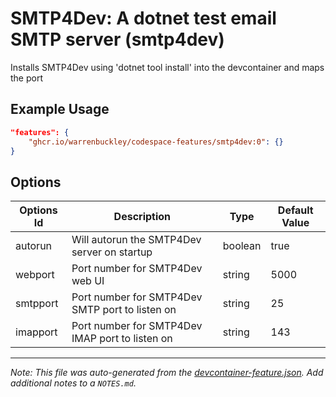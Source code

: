 
# SMTP4Dev: A dotnet test email SMTP server (smtp4dev)

Installs SMTP4Dev using 'dotnet tool install' into the devcontainer and maps the port

## Example Usage

```json
"features": {
    "ghcr.io/warrenbuckley/codespace-features/smtp4dev:0": {}
}
```

## Options

| Options Id | Description | Type | Default Value |
|-----|-----|-----|-----|
| autorun | Will autorun the SMTP4Dev server on startup | boolean | true |
| webport | Port number for SMTP4Dev web UI | string | 5000 |
| smtpport | Port number for SMTP4Dev SMTP port to listen on | string | 25 |
| imapport | Port number for SMTP4Dev IMAP port to listen on | string | 143 |



---

_Note: This file was auto-generated from the [devcontainer-feature.json](https://github.com/warrenbuckley/codespace-features/blob/main/src/smtp4dev/devcontainer-feature.json).  Add additional notes to a `NOTES.md`._
